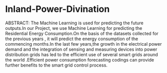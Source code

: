 # Inland-Power-Divination 
ABSTRACT: The Machine Learning is used for predicting the future outputs.In our Project, we use Machine Learning for predicting the Residential Energy Consumption.On the basis of the datasets collected for the previous years , it will predict the energy consumption of the commencing months.In the last few years,the growth in the electrical power demand and the integration of sensing and measuring devices into power distribution grids has led to the efficient use of several smart grids around the world .Efficient power consumption forecasting codings can provide further benefits to the smart grid control process.
